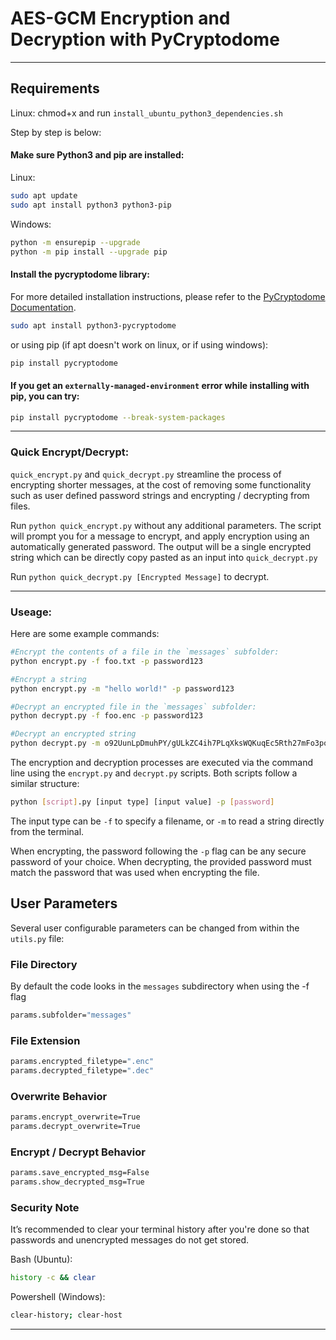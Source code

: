 
# AES-GCM Encryption and Decryption with PyCryptodome
---

## Requirements

Linux: chmod+x and run `install_ubuntu_python3_dependencies.sh`

Step by step is below:

#### **Make sure Python3 and pip are installed:**

Linux:
```bash
sudo apt update
sudo apt install python3 python3-pip
```

Windows:
```bash
python -m ensurepip --upgrade
python -m pip install --upgrade pip
```

#### **Install the pycryptodome library:**

For more detailed installation instructions, please refer to the [PyCryptodome Documentation](https://www.pycryptodome.org/src/installation).

```bash
sudo apt install python3-pycryptodome
```
or using pip (if apt doesn't work on linux, or if using windows):
```bash
pip install pycryptodome
```
#### **If you get an `externally-managed-environment` error while installing with pip, you can try:**
```bash
pip install pycryptodome --break-system-packages
```

---

### Quick Encrypt/Decrypt:

`quick_encrypt.py` and `quick_decrypt.py` streamline the process of encrypting shorter messages, at the cost of removing some functionality such as user defined password strings and encrypting / decrypting from files.


Run `python quick_encrypt.py` without any additional parameters. The script will prompt you for a message to encrypt, and apply encryption using an automatically generated password. The output will be a single encrypted string which can be directly copy pasted as an input into `quick_decrypt.py`

Run `python quick_decrypt.py [Encrypted Message]` to decrypt.

---

### Useage:

Here are some example commands:

```bash
#Encrypt the contents of a file in the `messages` subfolder:
python encrypt.py -f foo.txt -p password123

#Encrypt a string
python encrypt.py -m "hello world!" -p password123

#Decrypt an encrypted file in the `messages` subfolder:
python decrypt.py -f foo.enc -p password123

#Decrypt an encrypted string
python decrypt.py -m o92UunLpDmuhPY/gULkZC4ih7PLqXksWQKuqEc5Rth27mFo3poMQnG8tHbNuLxRAIfwX8ntrerpEsfUZ -p password123
```

The encryption and decryption processes are executed via the command line using the `encrypt.py` and `decrypt.py` scripts. Both scripts follow a similar structure:

```bash
python [script].py [input type] [input value] -p [password]
```

The input type can be `-f` to specify a filename, or `-m` to read a string directly from the terminal.

When encrypting, the password following the `-p` flag can be any secure password of your choice. When decrypting, the provided password must match the password that was used when encrypting the file.

## User Parameters

Several user configurable parameters can be changed from within the `utils.py` file:

### File Directory
By default the code looks in the `messages` subdirectory when using the -f flag
```bash
params.subfolder="messages"
```

### File Extension

```bash
params.encrypted_filetype=".enc"
params.decrypted_filetype=".dec"
```

### Overwrite Behavior

```bash
params.encrypt_overwrite=True
params.decrypt_overwrite=True
```

### Encrypt / Decrypt Behavior

```bash
params.save_encrypted_msg=False
params.show_decrypted_msg=True
```


### Security Note
It’s recommended to clear your terminal history after you're done so that passwords and unencrypted messages do not get stored. 

Bash (Ubuntu):
```bash
history -c && clear
```

Powershell (Windows):
```bash
clear-history; clear-host
```

---


